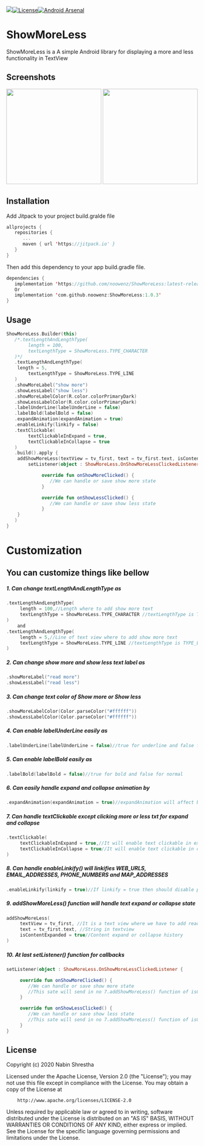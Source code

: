 [![](https://jitpack.io/v/noowenz/ShowMoreLess.svg)](https://jitpack.io/#noowenz/ShowMoreLess)[![License](https://img.shields.io/badge/License-Apache%202.0-blue.svg)](https://opensource.org/licenses/Apache-2.0)[![Android Arsenal]( https://img.shields.io/badge/Android%20Arsenal-ShowMoreLess-green.svg?style=flat )]( https://android-arsenal.com/details/1/8087 )

# ShowMoreLess

ShowMoreLess is a A simple Android library for displaying a more and less functionality in TextView 

## Screenshots

<img src="https://github.com/noowenz/ShowMoreLess/blob/master/art/showmore.png" width="250px" />
<img src="https://github.com/noowenz/ShowMoreLess/blob/master/art/showless.png" width="250px" />

## Installation

Add Jitpack to your project build.gralde file
      
```Kotlin
allprojects {
   repositories {
      ...
      maven { url 'https://jitpack.io' }
   }
}
```

Then add this dependency to your app build.gradle file.

```Kotlin
dependencies {
   implementation 'https://github.com/noowenz/ShowMoreLess:latest-release'
   Or
   implementation 'com.github.noowenz:ShowMoreLess:1.0.3'
}
```

## Usage

```Kotlin
ShowMoreLess.Builder(this)
   /*.textLengthAndLengthType(
     	length = 100,
        textLengthType = ShowMoreLess.TYPE_CHARACTER
   )*/
   .textLengthAndLengthType(
   	length = 5,
        textLengthType = ShowMoreLess.TYPE_LINE
   )
   .showMoreLabel("show more")
   .showLessLabel("show less")
   .showMoreLabelColor(R.color.colorPrimaryDark)
   .showLessLabelColor(R.color.colorPrimaryDark)
   .labelUnderLine(labelUnderLine = false)
   .labelBold(labelBold = false)
   .expandAnimation(expandAnimation = true)
   .enableLinkify(linkify = false)
   .textClickable(
   	    textClickableInExpand = true,
        textClickableInCollapse = true
   )
   .build().apply {
   	addShowMoreLess(textView = tv_first, text = tv_first.text, isContentExpanded = true)
        setListener(object : ShowMoreLess.OnShowMoreLessClickedListener {

             override fun onShowMoreClicked() {
             	//We can handle or save show more state
             }

             override fun onShowLessClicked() {
             	//We can handle or save show less state
             }
   	}
   )
}
```

# Customization
## You can customize things like bellow

##### 1. Can change *textLengthAndLengthType* as

```Kotlin
.textLengthAndLengthType(
     length = 100,//Length where to add show more text
     textLengthType = ShowMoreLess.TYPE_CHARACTER //textLengthType is TYPE_CHARACTER
)
    and
.textLengthAndLengthType(
     length = 5,//Line of text view where to add show more text
     textLengthType = ShowMoreLess.TYPE_LINE //textLengthType is TYPE_LINE
)
```

##### 2. Can change *show more* and *show less* text label as

```Kotlin
.showMoreLabel("read more")
.showLessLabel("read less")
```

##### 3. Can change text *color* of *Show more* or *Show less*

```Kotlin
.showMoreLabelColor(Color.parseColor("#ffffff"))
.showLessLabelColor(Color.parseColor("#ffffff"))
```

##### 4. Can enable *labelUnderLine* easily as

```Kotlin
.labelUnderLine(labelUnderLine = false)//true for underline and false for not underline
```

##### 5. Can enable *labelBold* easily as

```Kotlin
.labelBold(labelBold = false)//true for bold and false for normal
```

##### 6. Can easily handle expand and collapse *animation* by

```Kotlin
.expandAnimation(expandAnimation = true)//expandAnimation will affect both expand and collapse logic
```

##### 7. Can handle *textClickable* except clicking more or less txt for expand and collapse

```Kotlin
.textClickable(
     textClickableInExpand = true,//It will enable text clickable in expand mode
     textClickableInCollapse = true//It will enable text clickable in collapse mode
)
```

##### 8. Can handle *enableLinkify()* will linkifies WEB_URLS, EMAIL_ADDRESSES, PHONE_NUMBERS and MAP_ADDRESSES

```Kotlin
.enableLinkify(linkify = true)//If linkify = true then should disable point no 7.textClickable to work
```

##### 9. *addShowMoreLess()* function will handle text expand or collapse state

```Kotlin
addShowMoreLess(
     textView = tv_first, //It is a text view where we have to add read more or less
     text = tv_first.text, //String in textview
     isContentExpanded = true//Content expand or collapse history
)
```

##### 10. At last *setListener()* function for callbacks

```Kotlin
setListener(object : ShowMoreLess.OnShowMoreLessClickedListener {

     override fun onShowMoreClicked() {
     	//We can handle or save show more state
     	//This sate will send in no 7.addShowMoreLess() function of isContentExpanded = false / true
     }

     override fun onShowLessClicked() {
     	//We can handle or save show less state
     	//This sate will send in no 7.addShowMoreLess() function of isContentExpanded = false / true
     }
}
```
 

## License

Copyright (c) 2020 Nabin Shrestha

   Licensed under the Apache License, Version 2.0 (the "License");
   you may not use this file except in compliance with the License.
   You may obtain a copy of the License at
         
        http://www.apache.org/licenses/LICENSE-2.0

   Unless required by applicable law or agreed to in writing, software
   distributed under the License is distributed on an "AS IS" BASIS,
   WITHOUT WARRANTIES OR CONDITIONS OF ANY KIND, either express or implied.
   See the License for the specific language governing permissions and
   limitations under the License.
